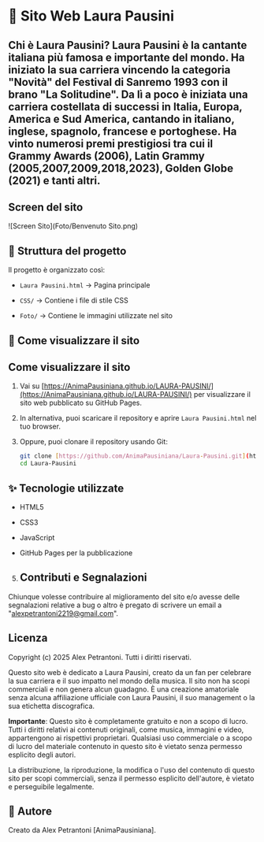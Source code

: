# 🌟 Sito Web Laura Pausini 


## Chi è Laura Pausini? Laura Pausini è la cantante italiana più famosa e importante del mondo. Ha iniziato la sua carriera vincendo la categoria "Novità" del Festival di Sanremo 1993 con il brano "La Solitudine". Da lì a poco è iniziata una carriera costellata di successi in Italia, Europa, America e Sud America, cantando in italiano, inglese, spagnolo, francese e portoghese. Ha vinto numerosi premi prestigiosi tra cui il Grammy Awards (2006), Latin Grammy (2005,2007,2009,2018,2023), Golden Globe (2021) e tanti altri. 

## Screen del sito 
![Screen Sito](Foto/Benvenuto Sito.png)

## 📂 Struttura del progetto  

Il progetto è organizzato così:  

- `Laura Pausini.html` → Pagina principale  

- `CSS/` → Contiene i file di stile CSS  

- `Foto/` → Contiene le immagini utilizzate nel sito  



## 🚀 Come visualizzare il sito  

##  Come visualizzare il sito

1.  Vai su [https://AnimaPausiniana.github.io/LAURA-PAUSINI/](https://AnimaPausiniana.github.io/LAURA-PAUSINI/) per visualizzare il sito web pubblicato su GitHub Pages.
2.  In alternativa, puoi scaricare il repository e aprire `Laura Pausini.html` nel tuo browser.
3.  Oppure, puoi clonare il repository usando Git:

    ```bash
    git clone [https://github.com/AnimaPausiniana/Laura-Pausini.git](https://github.com/AnimaPausiniana/Laura-Pausini.git)
    cd Laura-Pausini
    ```

## ✨ Tecnologie utilizzate  

- HTML5  

- CSS3  

- JavaScript

- GitHub Pages per la pubblicazione  

5. ## Contributi e Segnalazioni
Chiunque volesse contribuire al miglioramento del sito e/o avesse delle segnalazioni relative a bug o altro è pregato di 
scrivere un email a "alexpetrantoni2219@gmail.com".


## Licenza 


Copyright (c) 2025 Alex Petrantoni. Tutti i diritti riservati.



Questo sito web è dedicato a Laura Pausini, creato da un fan per celebrare la sua carriera e il suo impatto nel mondo della musica. Il sito non ha scopi commerciali e non genera alcun guadagno. È una creazione amatoriale senza alcuna affiliazione ufficiale con Laura Pausini, il suo management o la sua etichetta discografica.



**Importante**: Questo sito è completamente gratuito e non a scopo di lucro. Tutti i diritti relativi ai contenuti originali, come musica, immagini e video, appartengono ai rispettivi proprietari. Qualsiasi uso commerciale o a scopo di lucro del materiale contenuto in questo sito è vietato senza permesso esplicito degli autori.

La distribuzione, la riproduzione, la modifica o l'uso del contenuto di questo sito per scopi commerciali, senza il permesso esplicito dell'autore, è vietato e perseguibile legalmente.


## 📝 Autore  

Creato da Alex Petrantoni [AnimaPausiniana].
